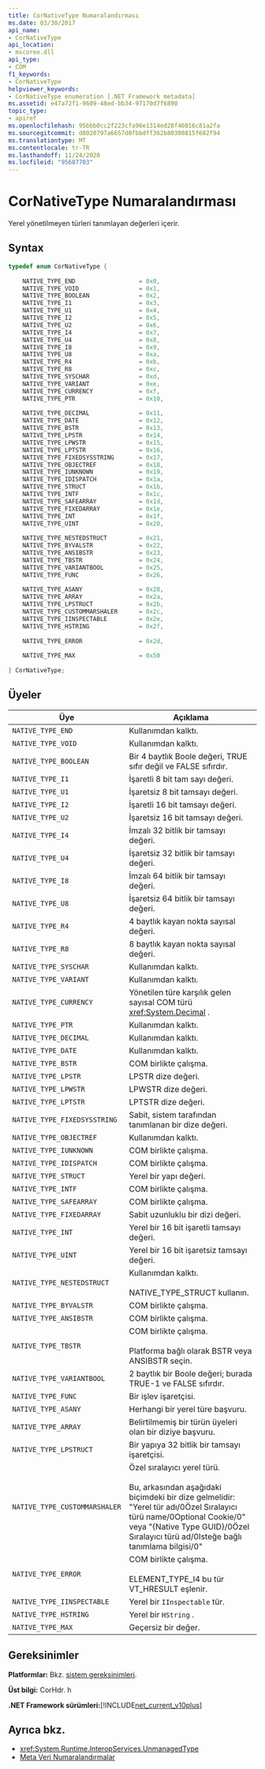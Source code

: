 ```yaml
---
title: CorNativeType Numaralandırması
ms.date: 03/30/2017
api_name:
- CorNativeType
api_location:
- mscoree.dll
api_type:
- COM
f1_keywords:
- CorNativeType
helpviewer_keywords:
- CorNativeType enumeration [.NET Framework metadata]
ms.assetid: e47a72f1-9609-48ed-bb34-97170d7f6890
topic_type:
- apiref
ms.openlocfilehash: 95bbb0cc2f223cfa96e1314ed28f46016c81a2fa
ms.sourcegitcommit: d8020797a6657d0fbbdff362b80300815f682f94
ms.translationtype: MT
ms.contentlocale: tr-TR
ms.lasthandoff: 11/24/2020
ms.locfileid: "95687703"
---
```

# <a name="cornativetype-enumeration"></a>CorNativeType Numaralandırması

Yerel yönetilmeyen türleri tanımlayan değerleri içerir.  
  
## <a name="syntax"></a>Syntax  
  
```cpp  
typedef enum CorNativeType {  
  
    NATIVE_TYPE_END                  = 0x0,  
    NATIVE_TYPE_VOID                 = 0x1,  
    NATIVE_TYPE_BOOLEAN              = 0x2,  
    NATIVE_TYPE_I1                   = 0x3,  
    NATIVE_TYPE_U1                   = 0x4,  
    NATIVE_TYPE_I2                   = 0x5,  
    NATIVE_TYPE_U2                   = 0x6,  
    NATIVE_TYPE_I4                   = 0x7,  
    NATIVE_TYPE_U4                   = 0x8,  
    NATIVE_TYPE_I8                   = 0x9,  
    NATIVE_TYPE_U8                   = 0xa,  
    NATIVE_TYPE_R4                   = 0xb,  
    NATIVE_TYPE_R8                   = 0xc,  
    NATIVE_TYPE_SYSCHAR              = 0xd,  
    NATIVE_TYPE_VARIANT              = 0xe,  
    NATIVE_TYPE_CURRENCY             = 0xf,  
    NATIVE_TYPE_PTR                  = 0x10,  
  
    NATIVE_TYPE_DECIMAL              = 0x11,  
    NATIVE_TYPE_DATE                 = 0x12,  
    NATIVE_TYPE_BSTR                 = 0x13,  
    NATIVE_TYPE_LPSTR                = 0x14,  
    NATIVE_TYPE_LPWSTR               = 0x15,  
    NATIVE_TYPE_LPTSTR               = 0x16,  
    NATIVE_TYPE_FIXEDSYSSTRING       = 0x17,  
    NATIVE_TYPE_OBJECTREF            = 0x18,  
    NATIVE_TYPE_IUNKNOWN             = 0x19,  
    NATIVE_TYPE_IDISPATCH            = 0x1a,  
    NATIVE_TYPE_STRUCT               = 0x1b,  
    NATIVE_TYPE_INTF                 = 0x1c,  
    NATIVE_TYPE_SAFEARRAY            = 0x1d,  
    NATIVE_TYPE_FIXEDARRAY           = 0x1e,  
    NATIVE_TYPE_INT                  = 0x1f,  
    NATIVE_TYPE_UINT                 = 0x20,  
  
    NATIVE_TYPE_NESTEDSTRUCT         = 0x21,  
    NATIVE_TYPE_BYVALSTR             = 0x22,  
    NATIVE_TYPE_ANSIBSTR             = 0x23,  
    NATIVE_TYPE_TBSTR                = 0x24,  
    NATIVE_TYPE_VARIANTBOOL          = 0x25,  
    NATIVE_TYPE_FUNC                 = 0x26,  
  
    NATIVE_TYPE_ASANY                = 0x28,  
    NATIVE_TYPE_ARRAY                = 0x2a,  
    NATIVE_TYPE_LPSTRUCT             = 0x2b,  
    NATIVE_TYPE_CUSTOMMARSHALER      = 0x2c,  
    NATIVE_TYPE_IINSPECTABLE         = 0x2e,  
    NATIVE_TYPE_HSTRING              = 0x2f,  
  
    NATIVE_TYPE_ERROR                = 0x2d,
  
    NATIVE_TYPE_MAX                  = 0x50  
  
} CorNativeType;  
```  
  
## <a name="members"></a>Üyeler  
  
|Üye|Açıklama|  
|------------|-----------------|  
|`NATIVE_TYPE_END`|Kullanımdan kalktı.|  
|`NATIVE_TYPE_VOID`|Kullanımdan kalktı.|  
|`NATIVE_TYPE_BOOLEAN`|Bir 4 baytlık Boole değeri, TRUE sıfır değil ve FALSE sıfırdır.|  
|`NATIVE_TYPE_I1`|İşaretli 8 bit tam sayı değeri.|  
|`NATIVE_TYPE_U1`|İşaretsiz 8 bit tamsayı değeri.|  
|`NATIVE_TYPE_I2`|İşaretli 16 bit tamsayı değeri.|  
|`NATIVE_TYPE_U2`|İşaretsiz 16 bit tamsayı değeri.|  
|`NATIVE_TYPE_I4`|İmzalı 32 bitlik bir tamsayı değeri.|  
|`NATIVE_TYPE_U4`|İşaretsiz 32 bitlik bir tamsayı değeri.|  
|`NATIVE_TYPE_I8`|İmzalı 64 bitlik bir tamsayı değeri.|  
|`NATIVE_TYPE_U8`|İşaretsiz 64 bitlik bir tamsayı değeri.|  
|`NATIVE_TYPE_R4`|4 baytlık kayan nokta sayısal değeri.|  
|`NATIVE_TYPE_R8`|8 baytlık kayan nokta sayısal değeri.|  
|`NATIVE_TYPE_SYSCHAR`|Kullanımdan kalktı.|  
|`NATIVE_TYPE_VARIANT`|Kullanımdan kalktı.|  
|`NATIVE_TYPE_CURRENCY`|Yönetilen türe karşılık gelen sayısal COM türü <xref:System.Decimal> .|  
|`NATIVE_TYPE_PTR`|Kullanımdan kalktı.|  
|`NATIVE_TYPE_DECIMAL`|Kullanımdan kalktı.|  
|`NATIVE_TYPE_DATE`|Kullanımdan kalktı.|  
|`NATIVE_TYPE_BSTR`|COM birlikte çalışma.|  
|`NATIVE_TYPE_LPSTR`|LPSTR dize değeri.|  
|`NATIVE_TYPE_LPWSTR`|LPWSTR dize değeri.|  
|`NATIVE_TYPE_LPTSTR`|LPTSTR dize değeri.|  
|`NATIVE_TYPE_FIXEDSYSSTRING`|Sabit, sistem tarafından tanımlanan bir dize değeri.|  
|`NATIVE_TYPE_OBJECTREF`|Kullanımdan kalktı.|  
|`NATIVE_TYPE_IUNKNOWN`|COM birlikte çalışma.|  
|`NATIVE_TYPE_IDISPATCH`|COM birlikte çalışma.|  
|`NATIVE_TYPE_STRUCT`|Yerel bir yapı değeri.|  
|`NATIVE_TYPE_INTF`|COM birlikte çalışma.|  
|`NATIVE_TYPE_SAFEARRAY`|COM birlikte çalışma.|  
|`NATIVE_TYPE_FIXEDARRAY`|Sabit uzunluklu bir dizi değeri.|  
|`NATIVE_TYPE_INT`|Yerel bir 16 bit işaretli tamsayı değeri.|  
|`NATIVE_TYPE_UINT`|Yerel bir 16 bit işaretsiz tamsayı değeri.|  
|`NATIVE_TYPE_NESTEDSTRUCT`|Kullanımdan kalktı.<br /><br /> NATIVE_TYPE_STRUCT kullanın.|  
|`NATIVE_TYPE_BYVALSTR`|COM birlikte çalışma.|  
|`NATIVE_TYPE_ANSIBSTR`|COM birlikte çalışma.|  
|`NATIVE_TYPE_TBSTR`|COM birlikte çalışma.<br /><br /> Platforma bağlı olarak BSTR veya ANSIBSTR seçin.|  
|`NATIVE_TYPE_VARIANTBOOL`|2 baytlık bir Boole değeri; burada TRUE-1 ve FALSE sıfırdır.|  
|`NATIVE_TYPE_FUNC`|Bir işlev işaretçisi.|  
|`NATIVE_TYPE_ASANY`|Herhangi bir yerel türe başvuru.|  
|`NATIVE_TYPE_ARRAY`|Belirtilmemiş bir türün üyeleri olan bir diziye başvuru.|  
|`NATIVE_TYPE_LPSTRUCT`|Bir yapıya 32 bitlik bir tamsayı işaretçisi.|  
|`NATIVE_TYPE_CUSTOMMARSHALER`|Özel sıralayıcı yerel türü.<br /><br /> Bu, arkasından aşağıdaki biçimdeki bir dize gelmelidir: "Yerel tür adı/0Özel Sıralayıcı türü name/0Optional Cookie/0" veya "{Native Type GUID}/0Özel Sıralayıcı türü ad/0Isteğe bağlı tanımlama bilgisi/0"|  
|`NATIVE_TYPE_ERROR`|COM birlikte çalışma.<br /><br /> ELEMENT_TYPE_I4 bu tür VT_HRESULT eşlenir.|  
|`NATIVE_TYPE_IINSPECTABLE`|Yerel bir `IInspectable` tür.|  
|`NATIVE_TYPE_HSTRING`|Yerel bir `HString` .|  
|`NATIVE_TYPE_MAX`|Geçersiz bir değer.|  
  
## <a name="requirements"></a>Gereksinimler  

 **Platformlar:** Bkz. [sistem gereksinimleri](../../get-started/system-requirements.md).  
  
 **Üst bilgi:** CorHdr. h  
  
 **.NET Framework sürümleri:**[!INCLUDE[net_current_v10plus](../../../../includes/net-current-v10plus-md.md)]  
  
## <a name="see-also"></a>Ayrıca bkz.

- <xref:System.Runtime.InteropServices.UnmanagedType>
- [Meta Veri Numaralandırmalar](metadata-enumerations.md)
